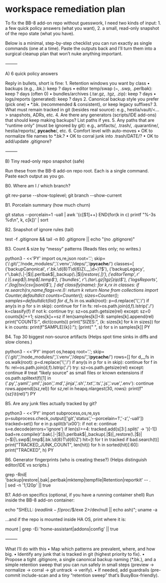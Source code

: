 # workspace remediation plan

To fix the BB-8 add-on repo without guesswork, I need two kinds of input:
	1.	a few quick policy answers (what you want),
	2.	a small, read-only snapshot of the repo state (what you have).

Below is a minimal, step-by-step checklist you can run exactly as single commands (one at a time). Paste the outputs back and I’ll turn them into a surgical cleanup plan that won’t nuke anything important.

⸻

A) 6 quick policy answers

Reply in bullets, short is fine:
	1.	Retention windows you want by class
	•	backups (e.g., .bk.<UTC>): keep ? days
	•	editor temp/swap (~, .swp, .perlbak): keep ? days (often 0)
	•	bundles/archives (.tar.gz, .tgz, .zip): keep ? days
	•	logs/reports (generated): keep ? days
	2.	Canonical backup style you prefer (pick one)
	•	*.bk.<UTC> (recommended & consistent), or keep legacy suffixes?
	3.	What must remain tracked in git (besides real source):
e.g., hestia/vault/<…> snapshots, ADRs, etc.
	4.	Are there any generators (scripts/IDE add-ons) that should keep making backups? List paths if yes.
	5.	Any paths that are “runtime only” (must be ignored by git):
e.g., artifacts/, .trash/, .quarantine/, hestia/reports/, __pycache__/, etc.
	6.	Comfort level with auto-moves
	•	OK to normalize file names to *.bk.<UTC>?
	•	OK to corral junk into .trash/DATE/?
	•	OK to add/update .gitignore?

⸻

B) Tiny read-only repo snapshot (safe)

Run these from the BB-8 add-on repo root. Each is a single command. Paste each output as you go.

B0. Where am I / which branch?

git rev-parse --show-toplevel; git branch --show-current

B1. Porcelain summary (how much churn)

git status --porcelain=1 -uall | awk '{c[$1]++} END{for(k in c) printf "%-3s %d\n", k, c[k]}' | sort

B2. Snapshot of ignore rules (tail)

test -f .gitignore && tail -n 80 .gitignore || echo "(no .gitignore)"

B3. Count & size by “messy” patterns
(Reads files only; no writes.)

python3 - <<'PY'
import os,re,json
root='.'; skip=('/.git/','/node_modules/','/.venv','/deps/','/__pycache__/')
classes=[
  ('backupCanonical', r'\.bk\.\d{8}T\d{6}Z(\.__\d+)?$'),
  ('backupLegacy',    r'\.bak(\.|-|$)|\.perlbak$|_backup(\.|$)|_restore(\.|$)'),
  ('editorTemp',      r'(~$)|\.swp$|\.tmp$|\.temp$'),
  ('bundles',         r'\.(tar\.gz|tgz|zip)$'),
  ('logsReports',     r'\.(log|tsv|csv|jsonl)$'),
]
def classify(name):
  for k,rx in classes:
    if re.search(rx,name,flags=re.I): return k
  return None
from collections import Counter,defaultdict
counts=Counter(); sizes=Counter(); samples=defaultdict(list)
for d,_,fs in os.walk(root):
  p=d.replace('\\','/')
  if any(s in p for s in skip): continue
  for f in fs:
    rel=os.path.join(d,f).lstrip('./')
    k=classify(f)
    if not k: continue
    try: sz=os.path.getsize(rel)
    except: sz=0
    counts[k]+=1; sizes[k]+=sz
    if len(samples[k])<8: samples[k].append(rel)
print("COUNTS:", dict(counts))
print("SIZES:", {k: sizes[k] for k in sizes})
for k in counts:
  print(f"SAMPLE[{k}]:"); [print("  ", s) for s in samples[k]]
PY

B4. Top 30 biggest non-source artifacts
(Helps spot time sinks in diffs and slow clones.)

python3 - <<'PY'
import os,heapq
root='.'; skip=('/.git/','/node_modules/','/.venv','/deps/','/__pycache__/')
rows=[]
for d,_,fs in os.walk(root):
  p=d.replace('\\','/')
  if any(s in p for s in skip): continue
  for f in fs:
    rel=os.path.join(d,f).lstrip('./')
    try: sz=os.path.getsize(rel)
    except: continue
    # treat “likely source” as small files or known extensions
    if os.path.splitext(f)[1] in ('.py','.yaml','.yml','.json','.md','.jinja','.sh','.txt','.ts','.js','.vue','.env'):
      continue
    rows.append((sz,rel))
for sz,rel in heapq.nlargest(30, rows):
  print(f"{sz}\t{rel}")
PY

B5. Are any junk files actually tracked by git?

python3 - <<'PY'
import subprocess,os,re,sys
p=subprocess.check_output(['git','status','--porcelain=1','-z','-uall'])
tracked=set()
for e in p.split(b'\x00'):
  if not e: continue
  s=e.decode(errors='ignore')
  if len(s)>=4:
    tracked.add(s[3:].split(' -> ')[-1])
bad=re.compile(r'\.bak(\.|-|$)|\.perlbak$|_backup(\.|$)|_restore(\.|$)|(~$)|\.swp$|\.tmp$|\.bk\.\d{8}T\d{6}Z')
hit=[t for t in tracked if bad.search(t)]
print("TRACKED_JUNK_COUNT", len(hit))
for h in sorted(hit)[:60]:
  print("TRACKED", h)
PY

B6. Generator fingerprints (who is creating these?)
(Helps distinguish editor/IDE vs scripts.)

grep -RniE 'backup|restore|\.bak|\.perlbak|mktemp|tempfile|Retention|reportkit' -- . \
  | sed -n '1,120p' || true

B7. Add-on specifics (optional, if you have a running container shell)
Run inside the BB-8 add-on container:

echo "SHELL: $(readlink -f /proc/$$/exe 2>/dev/null || echo ash)"; uname -a

…and if the repo is mounted inside HA OS, print where it is:

mount | grep -Ei 'home-assistant|addons|config' || true


⸻

What I’ll do with this
	•	Map which patterns are prevalent, where, and how big.
	•	Identify any junk that is tracked in git (highest priority to fix).
	•	Propose a tight .gitignore, a single canonical backup naming (*.bk.<UTC>), and a simple retention sweep that you can run safely in small steps (preview → normalize → corral → git untrack → verify).
	•	If needed, add guardrails (pre-commit include-scan and a tiny “retention sweep” that’s BusyBox-friendly).